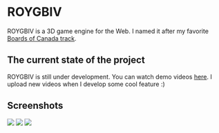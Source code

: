 # ROYGBIV

ROYGBIV is a 3D game engine for the Web. I named it after my favorite [Boards of Canada track](https://www.youtube.com/watch?v=W-GWjzw0GwQ).

## The current state of the project

ROYGBIV is still under development. You can watch demo videos [here](https://www.youtube.com/channel/UCfDfMiMjN3P_K_vMLUbp7QA?view_as=subscriber). I upload new videos when I develop some cool feature :)

## Screenshots

![](http://oguzeroglu.com/roygbivss2.png)
![](http://oguzeroglu.com/roygbivss1.png)
![](http://oguzeroglu.com/roygbiv.gif)
